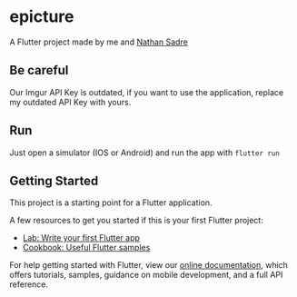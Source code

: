 # epicture
A Flutter project made by me and [Nathan Sadre](https://github.com/nath4n-sdr)

## Be careful

Our Imgur API Key is outdated, if you want to use the application, replace my outdated API Key with yours.

## Run

Just open a simulator (IOS or Android) and run the app with `flutter run`

## Getting Started

This project is a starting point for a Flutter application.

A few resources to get you started if this is your first Flutter project:

- [Lab: Write your first Flutter app](https://flutter.dev/docs/get-started/codelab)
- [Cookbook: Useful Flutter samples](https://flutter.dev/docs/cookbook)

For help getting started with Flutter, view our
[online documentation](https://flutter.dev/docs), which offers tutorials,
samples, guidance on mobile development, and a full API reference.
